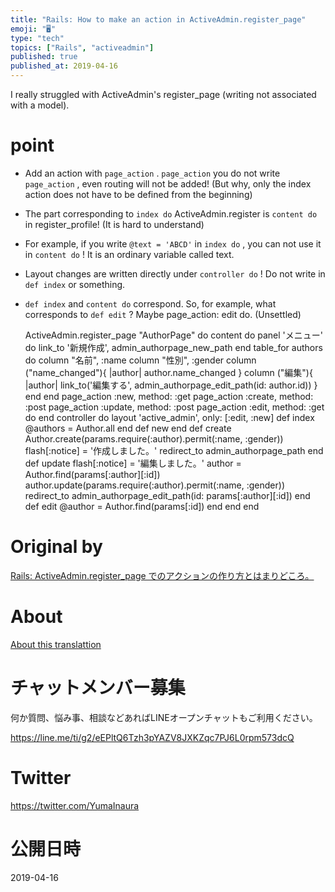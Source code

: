 ```yaml
---
title: "Rails: How to make an action in ActiveAdmin.register_page"
emoji: "🖥"
type: "tech"
topics: ["Rails", "activeadmin"]
published: true
published_at: 2019-04-16
---
```


I really struggled with ActiveAdmin's register\_page (writing not associated with a model).

# point 

- Add an action with `page_action` . `page_action` you do not write `page_action` , even routing will not be added! (But why, only the index action does not have to be defined from the beginning) 
- The part corresponding to `index do` ActiveAdmin.register is `content do` in register\_profile! (It is hard to understand) 
- For example, if you write `@text = 'ABCD'` in `index do` , you can not use it in `content do` ! It is an ordinary variable called text. 
- Layout changes are written directly under `controller do` ! Do not write in `def index` or something. 
- `def index` and `content do` correspond. So, for example, what corresponds to `def edit` ? Maybe page\_action: edit do. (Unsettled) 

     ActiveAdmin.register_page "AuthorPage" do content do panel 'メニュー' do link_to '新規作成', admin_authorpage_new_path end table_for authors do column "名前", :name column "性別", :gender column ("name_changed"){ |author| author.name_changed } column ("編集"){ |author| link_to('編集する', admin_authorpage_edit_path(id: author.id)) } end end page_action :new, method: :get page_action :create, method: :post page_action :update, method: :post page_action :edit, method: :get do end controller do layout 'active_admin', only: [:edit, :new] def index @authors = Author.all end def new end def create Author.create(params.require(:author).permit(:name, :gender)) flash[:notice] = '作成しました。' redirect_to admin_authorpage_path end def update flash[:notice] = '編集しました。' author = Author.find(params[:author][:id]) author.update(params.require(:author).permit(:name, :gender)) redirect_to admin_authorpage_edit_path(id: params[:author][:id]) end def edit @author = Author.find(params[:id]) end end end 



# Original by
[Rails: ActiveAdmin.register_page でのアクションの作り方とはまりどころ。](https://qiita.com/Yinaura/items/3572d34e1c00f9f5533e)

# About

[About this translattion](https://qiita.com/YumaInaura/items/7f6fd1e9310a6816469a)








<!-- Update From Qiita API -->

# チャットメンバー募集


何か質問、悩み事、相談などあればLINEオープンチャットもご利用ください。

https://line.me/ti/g2/eEPltQ6Tzh3pYAZV8JXKZqc7PJ6L0rpm573dcQ





# Twitter


https://twitter.com/YumaInaura


<!-- Update From Qiita API -->



# 公開日時

2019-04-16
